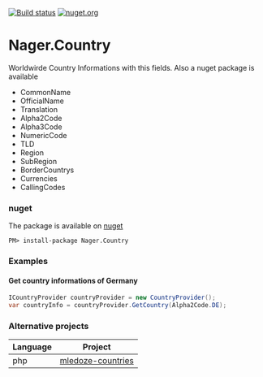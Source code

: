 [![Build status](https://ci.appveyor.com/api/projects/status/ffxy1ls4xj2cnwd8?svg=true)](https://ci.appveyor.com/project/tinohager/nager-country) [![nuget.org](https://img.shields.io/nuget/dt/nager.country.svg)](https://www.nuget.org/packages/Nager.Country/)

# Nager.Country

Worldwirde Country Informations with this fields. Also a nuget package is available

- CommonName
- OfficialName
- Translation
- Alpha2Code
- Alpha3Code
- NumericCode
- TLD
- Region
- SubRegion
- BorderCountrys
- Currencies
- CallingCodes

### nuget
The package is available on [nuget](https://www.nuget.org/packages/Nager.Country)
```
PM> install-package Nager.Country
```

### Examples

#### Get country informations of Germany
```cs
ICountryProvider countryProvider = new CountryProvider();
var countryInfo = countryProvider.GetCountry(Alpha2Code.DE);
```



### Alternative projects

| Language | Project | 
| ------------- | ------------- | 
| php | [mledoze-countries](https://github.com/mledoze/countries) |
